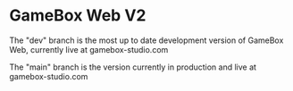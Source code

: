 # GameBox Web V2

The "dev" branch is the most up to date development version of GameBox Web, currently live at gamebox-studio.com

The "main" branch is the version currently in production and live at gamebox-studio.com
